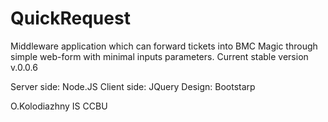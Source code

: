 # QuickRequest

Middleware application which can forward tickets into BMC Magic through simple web-form with minimal inputs parameters. Current stable version v.0.0.6

Server side: Node.JS
Client side: JQuerу
Design: Bootstarp

O.Kolodiazhny IS CCBU
